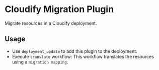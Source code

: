 # Cloudify Migration Plugin

Migrate resources in a Cloudify deployment.

## Usage

* Use `deployment_update` to add this plugin to the deployment.
* Execute `translate` workflow: This workflow translates the resources using a `migration mapping`.
